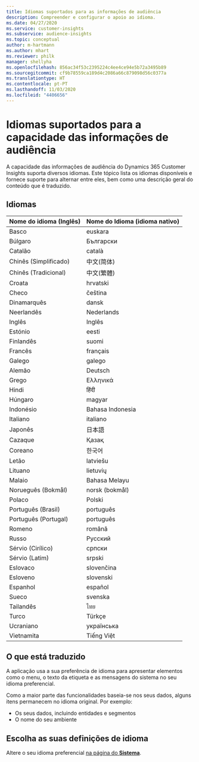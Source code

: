 ```yaml
---
title: Idiomas suportados para as informações de audiência
description: Compreender e configurar o apoio ao idioma.
ms.date: 04/27/2020
ms.service: customer-insights
ms.subservice: audience-insights
ms.topic: conceptual
author: m-hartmann
ms.author: mhart
ms.reviewer: philk
manager: shellyha
ms.openlocfilehash: 856ac34f53c2395224c4ee4ce94e5b72a3495b89
ms.sourcegitcommit: cf9b78559ca189d4c2086a66c879098d56c0377a
ms.translationtype: HT
ms.contentlocale: pt-PT
ms.lasthandoff: 11/03/2020
ms.locfileid: "4406656"
---
```

# <a name="supported-languages-for-audience-insights-capability"></a>Idiomas suportados para a capacidade das informações de audiência

A capacidade das informações de audiência do Dynamics 365 Customer Insights suporta diversos idiomas. Este tópico lista os idiomas disponíveis e fornece suporte para alternar entre eles, bem como uma descrição geral do conteúdo que é traduzido.

## <a name="languages"></a>Idiomas

| Nome do idioma (Inglês)|  Nome do Idioma (idioma nativo) |
| ------------- | ------------- |
| Basco | euskara |
| Búlgaro | Български |
| Catalão | català |
| Chinês (Simplificado) | 中文(简体) |
| Chinês (Tradicional) | 中文(繁體) |
| Croata | hrvatski |
| Checo | čeština |
| Dinamarquês | dansk |
| Neerlandês | Nederlands |
| Inglês | Inglês |
| Estónio | eesti |
| Finlandês | suomi |
| Francês | français |
| Galego | galego |
| Alemão | Deutsch |
| Grego | Ελληνικά |
| Hindi | हिंदी |
| Húngaro | magyar |
| Indonésio | Bahasa Indonesia |
| Italiano | italiano |
| Japonês | 日本語 |
| Cazaque | Қазақ |
| Coreano | 한국어 |
| Letão | latviešu |
| Lituano | lietuvių |
| Malaio | Bahasa Melayu |
| Norueguês (Bokmål) | norsk (bokmål) |
| Polaco | Polski |
| Português (Brasil) | português |
| Português (Portugal) | português |
| Romeno | română |
| Russo | Русский |
| Sérvio (Cirílico) | српски |
| Sérvio (Latim) | srpski |
| Eslovaco | slovenčina |
| Esloveno | slovenski |
| Espanhol | español |
| Sueco | svenska |
| Tailandês | ไทย |
| Turco | Türkçe |
| Ucraniano | українська |
| Vietnamita | Tiếng Việt |

## <a name="whats-translated"></a>O que está traduzido

A aplicação usa a sua preferência de idioma para apresentar elementos como o menu, o texto da etiqueta e as mensagens do sistema no seu idioma preferencial.

Como a maior parte das funcionalidades baseia-se nos seus dados, alguns itens permanecem no idioma original. Por exemplo:

- Os seus dados, incluindo entidades e segmentos
- O nome do seu ambiente

## <a name="choose-your-language-settings"></a>Escolha as suas definições de idioma  

Altere o seu idioma preferencial [na página do **Sistema**](system.md).

